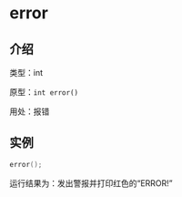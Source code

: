 # error

## 介绍

类型：int

原型：`int error()`

用处：报错

## 实例

```cpp
error();
```

运行结果为：发出警报并打印红色的“ERROR!”
